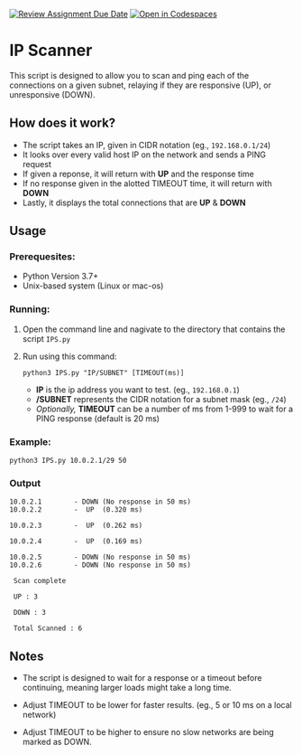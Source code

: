 [![Review Assignment Due Date](https://classroom.github.com/assets/deadline-readme-button-22041afd0340ce965d47ae6ef1cefeee28c7c493a6346c4f15d667ab976d596c.svg)](https://classroom.github.com/a/cYbEVSqo)
[![Open in Codespaces](https://classroom.github.com/assets/launch-codespace-2972f46106e565e64193e422d61a12cf1da4916b45550586e14ef0a7c637dd04.svg)](https://classroom.github.com/open-in-codespaces?assignment_repo_id=17928376)

# IP Scanner

This script is designed to allow you to scan and ping each of the connections on a given subnet, relaying if they are responsive (UP), or unresponsive (DOWN).

## How does it work?

* The script takes an IP, given in CIDR notation (eg., `192.168.0.1/24`)
* It looks over every valid host IP on the network and sends a PING request
* If given a reponse, it will return with **UP** and the response time
* If no response given in the alotted TIMEOUT time, it will return with **DOWN**
* Lastly, it displays the total connections that are **UP** & **DOWN** 

## Usage

### Prerequesites:

* Python Version 3.7+
* Unix-based system (Linux or mac-os)

### Running:

1. Open the command line and nagivate to the directory that contains the script `IPS.py`

2. Run using this command:
    ``` 
    python3 IPS.py "IP/SUBNET" [TIMEOUT(ms)]
    ```
    * **IP** is the ip address you want to test. (eg., `192.168.0.1`)
    * **/SUBNET** represents the CIDR notation for a subnet mask (eg., `/24`)
    * *Optionally,* **TIMEOUT** can be a number of ms from 1-999 to wait for a PING response (default is 20 ms)

### Example:


    python3 IPS.py 10.0.2.1/29 50
    

### Output 

```
10.0.2.1        - DOWN (No response in 50 ms)
10.0.2.2        -  UP  (0.320 ms)

10.0.2.3        -  UP  (0.262 ms)

10.0.2.4        -  UP  (0.169 ms)

10.0.2.5        - DOWN (No response in 50 ms)
10.0.2.6        - DOWN (No response in 50 ms)

 Scan complete 

 UP : 3 

 DOWN : 3 

 Total Scanned : 6
 ```

## Notes

* The script is designed to wait for a response or a timeout before continuing, meaning larger loads might take a long time.

* Adjust TIMEOUT to be lower for faster results. (eg., 5 or 10 ms on a local network) 

* Adjust TIMEOUT to be higher to ensure no slow networks are being marked as DOWN.